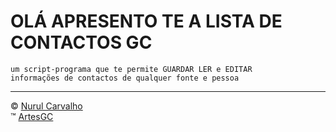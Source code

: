 ﻿# OLÁ APRESENTO TE A LISTA DE CONTACTOS GC

    um script-programa que te permite GUARDAR LER e EDITAR
    informações de contactos de qualquer fonte e pessoa

---

&copy; [Nurul Carvalho](mailto:nuruldecarvalho@gmail.com) \
&trade; [ArtesGC](https://artesgc.home.blog)